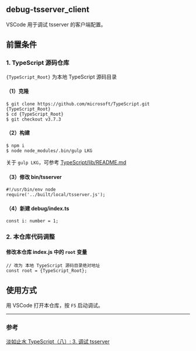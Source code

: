 ## debug-tsserver_client

VSCode 用于调试 tsserver 的客户端配置。

## 前置条件

### 1. TypeScript 源码仓库
`{TypeScript_Root}` 为本地 TypeScript 源码目录

#### （1）克隆
```
$ git clone https://github.com/microsoft/TypeScript.git {TypeScript_Root}
$ cd {TypeScript_Root}
$ git checkout v3.7.3
```

#### （2）构建
```
$ npm i
$ node node_modules/.bin/gulp LKG
```
关于 `gulp LKG`，可参考 [TypeScript/lib/README.md](https://github.com/microsoft/TypeScript/blob/v3.7.3/lib/README.md)

#### （3）修改 bin/tsserver
```
#!/usr/bin/env node
require('../built/local/tsserver.js');
```

#### （4）新建 debug/index.ts
```
const i: number = 1;
```

### 2. 本仓库代码调整

#### 修改本仓库 index.js 中的 `root` 变量
```
// 改为 本地 TypeScript 源码目录绝对地址
const root = {TypeScript_Root};
```

## 使用方式

用 VSCode 打开本仓库，按 `F5` 启动调试。

- - -

### 参考

[淡如止水 TypeScript（八）: 3. 调试 tsserver](https://www.yuque.com/thzt/typescript/suz2wo#d1ba7040)
